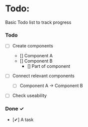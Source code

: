 # Todo:

Basic Todo list to track progress

### Todo

- [ ] Create components

  - [] Component A
  - [] Component B
    - [] Part of component

- [ ] Connect relevant components

  - [ ] Component A -> Component B

- [ ] Check useability

### Done ✓

- [✔] A task
